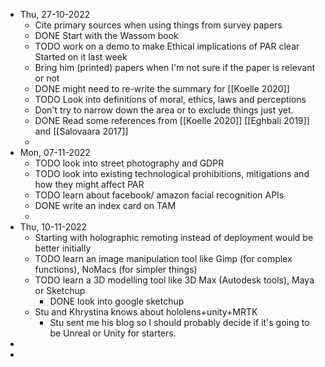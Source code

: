 - Thu, 27-10-2022
	- Cite primary sources when using things from survey papers
	- DONE Start with the Wassom book
	- TODO work on a demo to make Ethical implications of PAR clear
	  Started on it last week
	- Bring him (printed) papers when I'm not sure if the paper is relevant or not
	- DONE might need to re-write the summary for [[Koelle 2020]]
	- TODO Look into definitions of moral, ethics, laws and perceptions
	- Don't try to narrow down the area or to exclude things just yet.
	- DONE Read some references from [[Koelle 2020]] [[Eghbali 2019]] and [[Salovaara 2017]]
	-
- Mon, 07-11-2022
	- TODO look into street photography and GDPR
	- TODO look into existing technological prohibitions, mitigations and how they might affect PAR
	- TODO learn about facebook/ amazon facial recognition APIs
	- DONE write an index card on TAM
	-
- Thu, 10-11-2022
	- Starting with holographic remoting instead of deployment would be better initially
	- TODO learn an image manipulation tool like Gimp (for complex functions), NoMacs (for simpler things)
	- TODO learn a 3D modelling tool like 3D Max (Autodesk tools), Maya or Sketchup
		- DONE look into google sketchup
	- Stu and Khrystina knows about hololens+unity+MRTK
		- Stu sent me his blog so I should probably decide if it's going to be Unreal or Unity for starters.
-
-